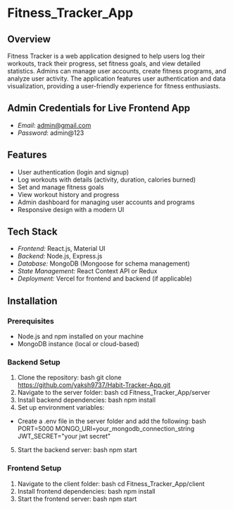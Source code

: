 # Fitness_Tracker_App

## Overview
Fitness Tracker is a web application designed to help users log their workouts, track their progress, set fitness goals, and view detailed statistics. Admins can manage user accounts, create fitness programs, and analyze user activity. The application features user authentication and data visualization, providing a user-friendly experience for fitness enthusiasts.

## Admin Credentials for Live Frontend App
- *Email*: admin@gmail.com
- *Password*: admin@123

## Features
- User authentication (login and signup)
- Log workouts with details (activity, duration, calories burned)
- Set and manage fitness goals
- View workout history and progress
- Admin dashboard for managing user accounts and programs
- Responsive design with a modern UI

## Tech Stack
- *Frontend:* React.js, Material UI
- *Backend:* Node.js, Express.js
- *Database:* MongoDB (Mongoose for schema management)
- *State Management:* React Context API or Redux
- *Deployment:* Vercel for frontend and backend (if applicable)

## Installation

### Prerequisites
- Node.js and npm installed on your machine
- MongoDB instance (local or cloud-based)


### Backend Setup
1. Clone the repository:
   bash
   git clone https://github.com/yaksh9737/Habit-Tracker-App.git
2. Navigate to the server folder:
   bash
   cd Fitness_Tracker_App/server
3. Install backend dependencies:
   bash
   npm install
4. Set up environment variables:
- Create a .env file in the server folder and add the following:
   bash
   PORT=5000
   MONGO_URI=your_mongodb_connection_string
   JWT_SECRET="your jwt secret"
5. Start the backend server:
   bash
   npm start

### Frontend Setup
1. Navigate to the client folder:
   bash
   cd Fitness_Tracker_App/client
2. Install frontend dependencies:
   bash
   npm install
3. Start the frontend server:
   bash
   npm start
